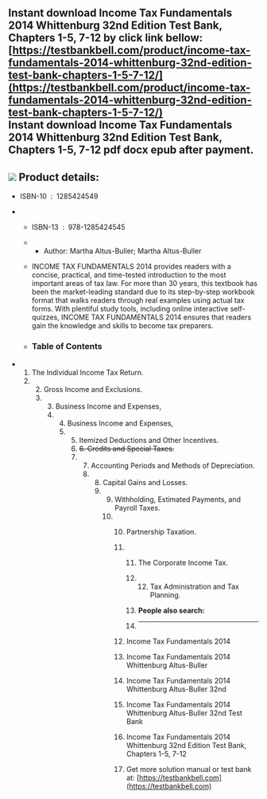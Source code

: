 Instant download **Income Tax Fundamentals 2014 Whittenburg 32nd Edition Test Bank, Chapters 1-5, 7-12** by click link bellow:  
[https://testbankbell.com/product/income-tax-fundamentals-2014-whittenburg-32nd-edition-test-bank-chapters-1-5-7-12/](https://testbankbell.com/product/income-tax-fundamentals-2014-whittenburg-32nd-edition-test-bank-chapters-1-5-7-12/)  
**Instant download Income Tax Fundamentals 2014 Whittenburg 32nd Edition Test Bank, Chapters 1-5, 7-12 pdf docx epub after payment.**
-------------------------------------------------------------------------------------------------------------------------------------


![](https://testbankbell.com/wp-content/uploads/2023/05/income-tax-fundamentals-2014-whittenburg-altus-buller-32nd-tb.jpg)
**Product details:**
--------------------


* ISBN-10 ‏ : ‎ 1285424549
* * ISBN-13 ‏ : ‎ 978-1285424545
  * * Author: Martha Altus-Buller; Martha Altus-Buller
   
  * INCOME TAX FUNDAMENTALS 2014 provides readers with a concise, practical, and time-tested introduction to the most important areas of tax law. For more than 30 years, this textbook has been the market-leading standard due to its step-by-step workbook format that walks readers through real examples using actual tax forms. With plentiful study tools, including online interactive self-quizzes, INCOME TAX FUNDAMENTALS 2014 ensures that readers gain the knowledge and skills to become tax preparers.
  * ### **Table of Contents**
 
* 1. The Individual Income Tax Return.
  2. 2. Gross Income and Exclusions.
     3. 3. Business Income and Expenses,
        4. 4. Business Income and Expenses,
           5. 5. Itemized Deductions and Other Incentives.
              6. ~~6. Credits and Special Taxes.~~
              7. 7. Accounting Periods and Methods of Depreciation.
                 8. 8. Capital Gains and Losses.
                    9. 9. Withholding, Estimated Payments, and Payroll Taxes.
                       10. 10. Partnership Taxation.
                           11. 11. The Corporate Income Tax.
                               12. 12. Tax Administration and Tax Planning.
                                  
                               13. **People also search:**
                               14. -----------------------
                              
                           12. Income Tax Fundamentals 2014
                           13. Income Tax Fundamentals 2014 Whittenburg Altus-Buller
                           14. Income Tax Fundamentals 2014 Whittenburg Altus-Buller 32nd
                           15. Income Tax Fundamentals 2014 Whittenburg Altus-Buller 32nd Test Bank
                           16. Income Tax Fundamentals 2014 Whittenburg 32nd Edition Test Bank, Chapters 1-5, 7-12
                           17.  Get more solution manual or test bank at: [https://testbankbell.com](https://testbankbell.com)
